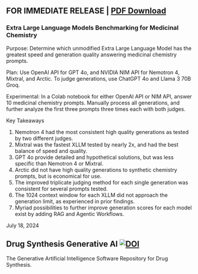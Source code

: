 ## FOR IMMEDIATE RELEASE | [PDF Download](https://drive.google.com/file/d/1jAfDg9pQ_O1N5GKcGxtgv409mf8xDhF8/view?usp=sharing)


### Extra Large Language Models Benchmarking for Medicinal Chemistry

Purpose: 
Determine which unmodified Extra Large Language Model has the greatest speed and generation quality answering medicinal chemistry prompts.

Plan: 
Use OpenAI API for GPT 4o, and NVIDIA NIM API for Nemotron 4, Mixtral, and Arctic. To judge generations, use ChatGPT 4o and Llama 3 70B Groq.

Experimental: 
In a Colab notebook for either OpenAI API or NIM API, answer 10 medicinal chemistry prompts. Manually process all generations, and further analyze the first three prompts three times each with both judges. 

Key Takeaways <br>
1) Nemotron 4 had the most consistent high quality generations as tested by two different judges. <br>
2) Mixtral was the fastest XLLM tested by nearly 2x, and had the best balance of speed and quality. <br>
3) GPT 4o provide detailed and hypothetical solutions, but was less specific than Nemotron 4 or Mixtral. <br>
4) Arctic did not have high quality generations to synthetic chemistry prompts, but is economical for use. <br>
5) The improved triplicate judging method for each single generation was consistent for several prompts tested. <br>
6) The 1024 context window for each XLLM did not approach the generation limit, as experienced in prior findings. <br>
7) Myriad possibilities to further improve generation scores for each model exist by adding RAG and Agentic Workflows. <br>

July 18, 2024

## Drug Synthesis Generative AI [![DOI](https://zenodo.org/badge/DOI/10.5281/zenodo.13754637.svg)](https://doi.org/10.5281/zenodo.13754637)
The Generative Artificial Intelligence Software Repository for Drug Synthesis.
